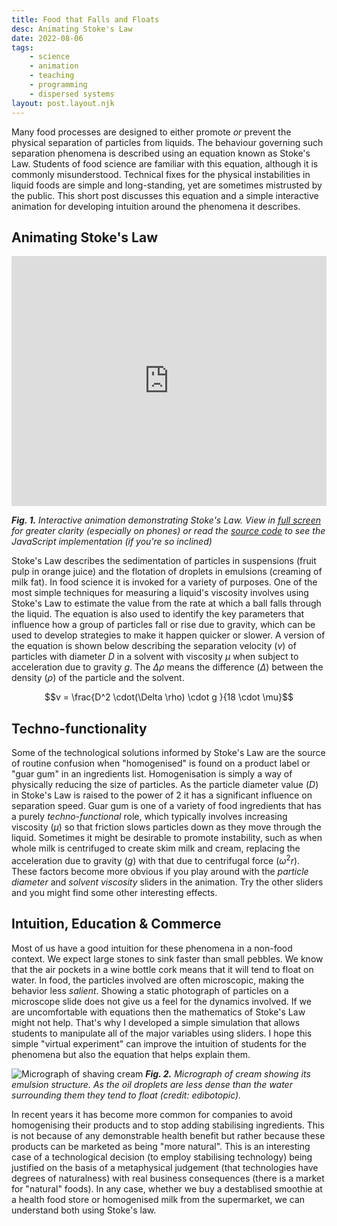 ```yaml
---
title: Food that Falls and Floats 
desc: Animating Stoke's Law 
date: 2022-08-06
tags:
    - science
    - animation
    - teaching
    - programming
    - dispersed systems
layout: post.layout.njk
---
```


<style>
  p>img {
    margin: auto;
  }
</style>

Many food processes are designed to either promote *or* prevent the physical separation of particles from liquids. The behaviour governing such separation phenomena is described using an equation known as Stoke's Law. Students of food science are familiar with this equation, although it is commonly misunderstood. Technical fixes for the physical instabilities in liquid foods are simple and long-standing, yet are sometimes mistrusted by the public. This short post discusses this equation and a simple interactive animation for developing intuition around the phenomena it describes.

<!-- excerpt -->

## Animating Stoke's Law

<div style="height:100%; width:100%">
<iframe src="https://edibotopic.github.io/stokes-law"
    frameborder="0"
    overflow-y="scroll" !important
    scrolling="yes"
    width="100%"
    height="400vh"
    >
</iframe>
<div>

***Fig. 1.** Interactive animation demonstrating Stoke's Law. View in [full screen](https://edibotopic.github.io/stokes-law/) for greater clarity (especially on phones) or read the [source code](https://github.com/edibotopic/stokes-law) to see the JavaScript implementation (if you're so inclined)*

Stoke's Law describes the sedimentation of particles in suspensions (fruit pulp in orange juice) and the flotation of droplets in emulsions (creaming of milk fat). In food science it is invoked for a variety of purposes. One of the most simple techniques for measuring a liquid's viscosity involves using Stoke's Law to estimate the value from the rate at which a ball falls through the liquid. The equation is also used to identify the key parameters that influence how a group of particles fall or rise due to gravity, which can be used to develop strategies to make it happen quicker or slower. A version of the equation is shown below describing the separation velocity ($v$) of particles with diameter $D$ in a solvent with viscosity $\mu$ when subject to acceleration due to gravity $g$. The $\Delta \rho$ means the difference ($\Delta$) between the density ($\rho$) of the particle and the solvent.

$$v = \frac{D^2 \cdot(\Delta \rho) \cdot g }{18 \cdot \mu}$$

## Techno-functionality

Some of the technological solutions informed by Stoke's Law are the source of routine confusion when "homogenised" is found on a product label or "guar gum" in an ingredients list. Homogenisation is simply a way of physically reducing the size of particles. As the particle diameter value ($D$) in Stoke's Law is raised to the power of $2$ it has a significant influence on separation speed. Guar gum is one of a variety of food ingredients that has a purely *techno-functional* role, which typically involves increasing viscosity ($\mu$) so that friction slows particles down as they move through the liquid. Sometimes it might be desirable to promote instability, such as when whole milk is centrifuged to create skim milk and cream, replacing the acceleration due to gravity ($g$) with that due to centrifugal force ($\omega ^2 r$). These factors become more obvious if you play around with the *particle diameter* and *solvent viscosity* sliders in the animation. Try the other sliders and you might find some other interesting effects.

## Intuition, Education & Commerce

Most of us have a good intuition for these phenomena in a non-food context. We expect large stones to sink faster than small pebbles. We know that the air pockets in a wine bottle cork means that it will tend to float on water. In food, the particles involved are often microscopic, making the behavior less *salient*. Showing a static photograph of particles on a microscope slide does not give us a feel for the dynamics involved. If we are uncomfortable with equations then the mathematics of Stoke's Law might not help. That's why I developed a simple simulation that allows students to manipulate all of the major variables using sliders. I hope this simple "virtual experiment" can improve the intuition of students for the phenomena but also the equation that helps explain them.

![Micrograph of shaving cream](/assets/img/cream_40X_mod.jpg "micrograph of cream") ***Fig. 2.** Micrograph of cream showing its emulsion structure. As the oil droplets are less dense than the water surrounding them they tend to float (credit: edibotopic).*

In recent years it has become more common for companies to avoid homogenising their products and to stop adding stabilising ingredients. This is not because of any demonstrable health benefit but rather because these products can be marketed as being "more natural". This is an interesting case of a technological decision (to employ stabilising technology) being justified on the basis of a metaphysical judgement (that technologies have degrees of naturalness) with real business consequences (there is a market for "natural" foods). In any case, whether we buy a destablised smoothie at a health food store or homogenised milk from the supermarket, we can understand both using Stoke's law.
